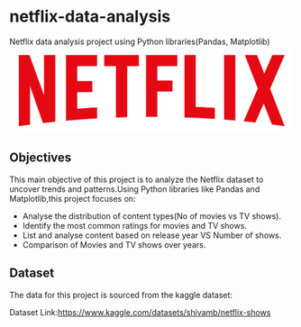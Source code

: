 # netflix-data-analysis
Netflix data analysis project  using Python libraries(Pandas, Matplotlib)
![Netflix_Logo](https://github.com/prachisharma52833-art/netflix-data-analysis/blob/main/logo.png)

## Objectives
This main objective of this project is to analyze the Netflix dataset to uncover trends and patterns.Using Python libraries like Pandas and Matplotlib,this project focuses on:
* Analyse the distribution of content types(No of movies vs TV shows). 
* Identify the most common ratings for movies and TV shows.
* List and analyse content based on release year  VS Number of shows.
* Comparison of Movies and TV shows over years.

## Dataset
The data for this project is sourced from the kaggle dataset:

Dataset Link:https://www.kaggle.com/datasets/shivamb/netflix-shows
